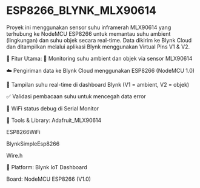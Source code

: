 # ESP8266_BLYNK_MLX90614

Proyek ini menggunakan sensor suhu inframerah MLX90614 yang terhubung ke NodeMCU ESP8266 untuk memantau suhu ambient (lingkungan) dan suhu objek secara real-time. Data dikirim ke Blynk Cloud dan ditampilkan melalui aplikasi Blynk menggunakan Virtual Pins V1 & V2.

🔧 Fitur Utama:
📡 Monitoring suhu ambient dan objek via sensor MLX90614

☁️ Pengiriman data ke Blynk Cloud menggunakan ESP8266 (NodeMCU 1.0)

📲 Tampilan suhu real-time di dashboard Blynk (V1 = ambient, V2 = objek)

✅ Validasi pembacaan suhu untuk mencegah data error

🔌 WiFi status debug di Serial Monitor

🧰 Tools & Library:
Adafruit_MLX90614

ESP8266WiFi

BlynkSimpleEsp8266

Wire.h

📱 Platform:
Blynk IoT Dashboard

Board: NodeMCU ESP8266 (V1.0)
